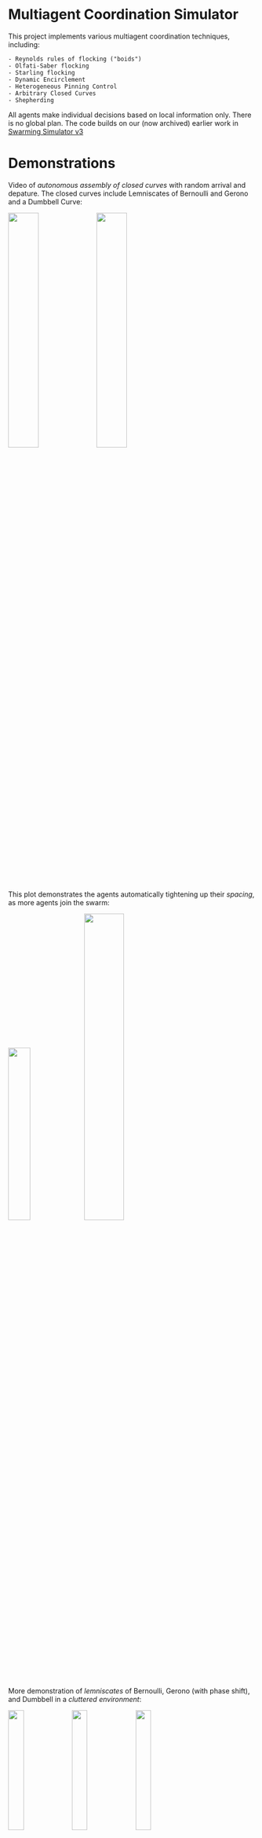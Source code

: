 # Multiagent Coordination SimulatorThis project implements various multiagent coordination techniques, including:    - Reynolds rules of flocking ("boids")    - Olfati-Saber flocking    - Starling flocking    - Dynamic Encirclement     - Heterogeneous Pinning Control    - Arbitrary Closed Curves     - ShepherdingAll agents make individual decisions based on local information only. There is no global plan. The code builds on our (now archived) earlier work in [Swarming Simulator v3](https://github.com/tjards/swarming_sim)# DemonstrationsVideo of *autonomous assembly of closed curves* with random arrival and depature. The closed curves include Lemniscates of Bernoulli and Gerono and a Dumbbell Curve:<p float="center">    <img src="./Figs_visible/dance_animation3D_HD.gif" width="35%">    <img src="./Figs_visible/auto_compensation.png" width="35%"></p>This plot demonstrates the agents automatically tightening up their *spacing*, as more agents join the swarm:<p float="center">    <img src="./Figs_visible/selectedagent_3.png" width="30%">    <img src="./Figs_visible/selectedagent_sep.png" width="40%"></p>More demonstration of *lemniscates* of Bernoulli, Gerono (with phase shift), and Dumbbell in a *cluttered environment*:<p float="center">    <img src="./Figs_visible/animation_15bern_w_obs.gif" width="25%">    <img src="./Figs_visible/animation_12ger_w_obs.gif" width="25%">    <img src="./Figs_visible/animation_12dum_w_obs.gif" width="25%"></p>This program also implements heterogeneous *Pinning Control* with autonomous pin selection based on Controlability Gramian:<p float="center">    <img src="./Figs_visible/pinning_animation3D.gif" width="30%">    <img src="./Figs_visible/animation3D_heterogeneous_231221_01.gif" width="30%"></p>An illustration of Shepherding:<p float="center">    <img src="./Figs_visible/animation3D_shepherding.gif" width="60%"></p># References 1. Craig Reynolds, ["Flocks, Herds, and Schools:A Distributed Behavioral Model"](https://www.red3d.com/cwr/papers/1987/boids.html), *Computer Graphics, 21(4) (SIGGRAPH '87 Conference Proceedings)*, pages 25-34, 1987.2. Reza Olfati-Saber, ["Flocking for Multi-Agent Dynamic Systems: Algorithms and Theory"](https://ieeexplore.ieee.org/document/1605401), *IEEE Transactions on Automatic Control*, Vol. 51 (3), 2006.3. H. Hildenbrandt, C. Carere, and C.K. Hemelrijk,["Self-organized aerial displays of thousands of starlings: a model"](https://academic.oup.com/beheco/article/21/6/1349/333856?login=false), *Behavioral Ecology*, Volume 21, Issue 6, pages 1349–1359, 2010.4. P. T. Jardine and S. N. Givigi, ["Bimodal Dynamic Swarms"](https://ieeexplore.ieee.org/document/9857917), *IEEE Access*, vol. 10, pp. 94487-94495, 2022.5. P. T. Jardine and S. N. Givigi, ["Flocks, Mobs, and Figure Eights: Swarming as a Lemniscatic Arch"](https://ieeexplore.ieee.org/document/9931405), *IEEE Transactions on Network Science and Engineering*, 2022.6. Kléber M. Cabral, Sidney N. Givigi, and Peter T. Jardine, [Autonomous assembly of structures using pinning control and formation algorithms](https://ieeexplore-ieee-org.proxy.queensu.ca/document/9275901) in 2020 IEEE International Systems Conference (SysCon), 07 Dec 20207. S. Van Havermaet et al. [Steering herds away from dangers in dynamic environments](https://royalsocietypublishing.org/doi/10.1098/rsos.230015) in *Royal Society Open Science*, 2023# CitingThe code is opensource but, if you reference this work in your own reserach, please cite me. I have provided an example bibtex citation below:`@techreport{Jardine-2023,  title={Multiagent Coordination Simulator},  author={Jardine, P.T.},  year={2023},  institution={Royal Military College of Canada, Kingston, Ontario},  type={GitHub Repository},}`Alternatively, you can cite any of my related papers, which are listed in [Google Scholar](https://scholar.google.com/citations?hl=en&user=RGlv4ZUAAAAJ&view_op=list_works&sortby=pubdate). 